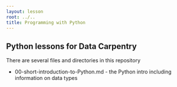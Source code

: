 ```yaml
---
layout: lesson
root: ../..
title: Programming with Python
---
```


## Python lessons for Data Carpentry

There are several files and directories in this repository

* 00-short-introduction-to-Python.md - the Python intro including information on data types
